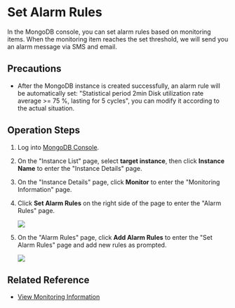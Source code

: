 # Set Alarm Rules

In the MongoDB console, you can set alarm rules based on monitoring items. When the monitoring item reaches the set threshold, we will send you an alarm message via SMS and email.

## Precautions

- After the MongoDB instance is created successfully, an alarm rule will be automatically set: "Statistical period 2min Disk utilization rate average >= 75 %, lasting for 5 cycles", you can modify it according to the actual situation.


## Operation Steps

1. Log into [MongoDB Console](https://mongodb-console.jdcloud.com/mongodb?dataCenter=bj_02).
1. On the "Instance List" page, select **target instance**, then click **Instance Name** to enter the "Instance Details" page.
1. On the "Instance Details" page, click **Monitor** to enter the "Monitoring Information" page.
1. Click **Set Alarm Rules** on the right side of the page to enter the "Alarm Rules" page.

    ![](https://github.com/jdcloudcom/cn/blob/master/image/mongodb/mongo-025.png)

1. On the "Alarm Rules" page, click **Add Alarm Rules** to enter the "Set Alarm Rules" page and add new rules as prompted.
 
    ![](https://github.com/jdcloudcom/cn/blob/master/image/mongodb/mongo-026.png)

## Related Reference

- [View Monitoring Information](Monitoring.md)
